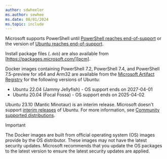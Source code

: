 ```yaml
---
author: sdwheeler
ms.author: sewhee
ms.date: 08/01/2024
ms.topic: include
---
```

<!-- markdownlint-disable first-line-h1 -->
Microsoft supports PowerShell until [PowerShell reaches end-of-support][lifecycle] or the version of
[Ubuntu reaches end-of-support][eol-ubuntu].

Install package files (`.deb`) are also available from [https://packages.microsoft.com/][pcm].

Docker images containing PowerShell 7.2, PowerShell 7.4, and PowerShell 7.5-preview for x64 and
Arm32 are available from the [Microsoft Artifact Registry][mcr] for the following versions of
Ubuntu:

- Ubuntu 22.04 (Jammy Jellyfish) - OS support ends on 2027-04-01
- Ubuntu 20.04 (Focal Fossa) - OS support ends on 2025-04-02

Ubuntu 23.10 (Mantic Minotaur) is an interim release. Microsoft doesn't support
[interim releases][interim] of Ubuntu. For more information, see
[Community supported distributions][community].

> [!IMPORTANT]
> The Docker images are built from official operating system (OS) images provide by the OS
> distributor. These images may not have the latest security updates. Microsoft recommends that you
> update the OS packages to the latest version to ensure the latest security updates are applied.

[eol-ubuntu]: https://endoflife.date/ubuntu
[interim]: https://ubuntu.com/about/release-cycle
[lifecycle]: /powershell/scripting/install/powershell-support-lifecycle
[community]: /powershell/scripting/install/community-support
[mcr]: https://mcr.microsoft.com/product/powershell/tags
[pcm]: https://packages.microsoft.com/
